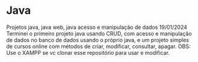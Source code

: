 # Java
Projetos java, java web, java acesso e manipulação de dados
19/01/2024
Terminei o primeiro projeto java usando CRUD, com acesso e manipulação de dados no
banco de dados usando o próprio java, e um projeto simples de cursos online com métodos
de criar, modificar, consultar, apagar.
OBS: Use o XAMPP se vc clonar esse repositório para usar e modificar.
